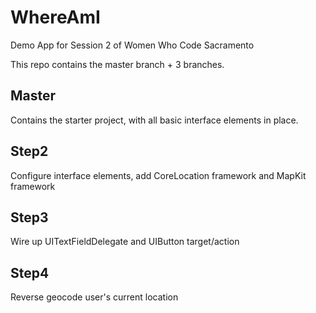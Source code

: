 # WhereAmI
Demo App for Session 2 of Women Who Code Sacramento

This repo contains the master branch + 3 branches. 

## Master
Contains the starter project, with all basic interface elements in place.

## Step2
Configure interface elements, add CoreLocation framework and MapKit framework

## Step3
Wire up UITextFieldDelegate and UIButton target/action

## Step4
Reverse geocode user's current location
